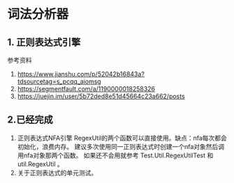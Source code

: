 # 词法分析器
## 1. 正则表达式引擎
参考资料
1. https://www.jianshu.com/p/52042b16843a?tdsourcetag=s_pcqq_aiomsg
2. https://segmentfault.com/a/1190000018258326
3. https://juejin.im/user/5b72ded8e51d45664c23a662/posts

## 2.已经完成
1. 正则表达式NFA引擎
    RegexUtil的两个函数可以直接使用。缺点：nfa每次都会初始化，浪费内存。
    建议多次使用同一正则表达式时创建一个nfa对象然后调用nfa对象那两个函数。
    如果还不会用就参考 Test.Util.RegexUtilTest 和 util.RegexUtil 。
2. 关于正则表达式的单元测试。